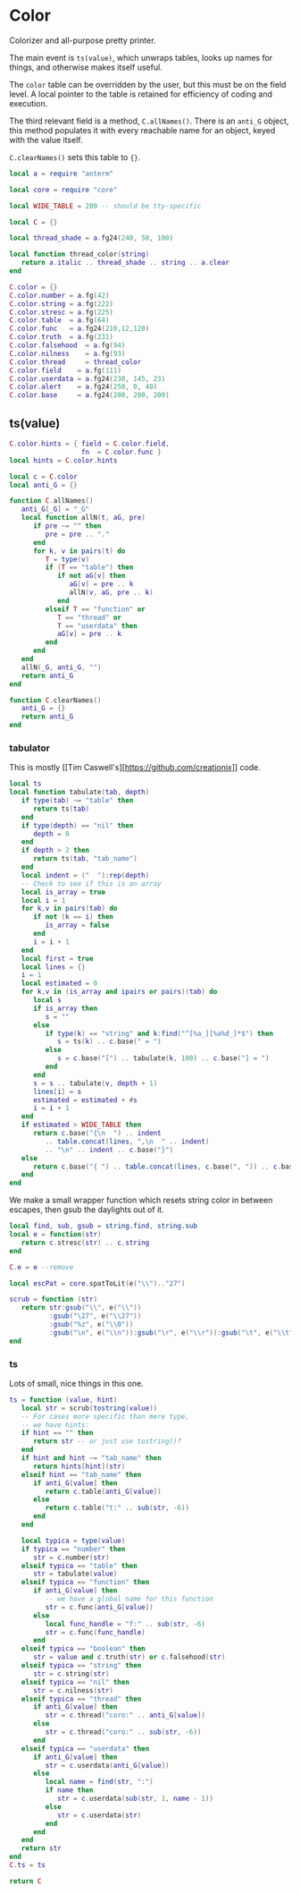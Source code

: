 # Color


Colorizer and all-purpose pretty printer.


The main event is ``ts(value)``, which unwraps tables, looks up
names for things, and otherwise makes itself useful.


The ``color`` table can be overridden by the user, but this must
be on the field level.  A local pointer to the table is retained
for efficiency of coding and execution.


The third relevant field is a method, ``C.allNames()``.  There is an ``anti_G``
object, this method populates it with every reachable name for an object,
keyed with the value itself.


``C.clearNames()`` sets this table to ``{}``.

```lua
local a = require "anterm"

local core = require "core"

local WIDE_TABLE = 200 -- should be tty-specific

local C = {}

local thread_shade = a.fg24(240, 50, 100)

local function thread_color(string)
   return a.italic .. thread_shade .. string .. a.clear
end

C.color = {}
C.color.number = a.fg(42)
C.color.string = a.fg(222)
C.color.stresc = a.fg(225)
C.color.table  = a.fg(64)
C.color.func   = a.fg24(210,12,120)
C.color.truth  = a.fg(231)
C.color.falsehood  = a.fg(94)
C.color.nilness    = a.fg(93)
C.color.thread     = thread_color
C.color.field    = a.fg(111)
C.color.userdata = a.fg24(230, 145, 23)
C.color.alert    = a.fg24(250, 0, 40)
C.color.base     = a.fg24(200, 200, 200)
```
## ts(value)


```lua
C.color.hints = { field = C.color.field,
                  fn  = C.color.func }
local hints = C.color.hints

local c = C.color
local anti_G = {}

function C.allNames()
   anti_G[_G] = "_G"
   local function allN(t, aG, pre)
      if pre ~= "" then
         pre = pre .. "."
      end
      for k, v in pairs(t) do
         T = type(v)
         if (T == "table") then
            if not aG[v] then
               aG[v] = pre .. k
               allN(v, aG, pre .. k)
            end
         elseif T == "function" or
            T == "thread" or
            T == "userdata" then
            aG[v] = pre .. k
         end
      end
   end
   allN(_G, anti_G, "")
   return anti_G
end

function C.clearNames()
   anti_G = {}
   return anti_G
end
```
### tabulator

This is mostly [[Tim Caswell's][https://github.com/creationix]] code.

```lua
local ts
local function tabulate(tab, depth)
   if type(tab) ~= "table" then
      return ts(tab)
   end
   if type(depth) == "nil" then
      depth = 0
   end
   if depth > 2 then
      return ts(tab, "tab_name")
   end
   local indent = ("  "):rep(depth)
   -- Check to see if this is an array
   local is_array = true
   local i = 1
   for k,v in pairs(tab) do
      if not (k == i) then
         is_array = false
      end
      i = i + 1
   end
   local first = true
   local lines = {}
   i = 1
   local estimated = 0
   for k,v in (is_array and ipairs or pairs)(tab) do
      local s
      if is_array then
         s = ""
      else
         if type(k) == "string" and k:find("^[%a_][%a%d_]*$") then
            s = ts(k) .. c.base(" = ")
         else
            s = c.base("[") .. tabulate(k, 100) .. c.base("] = ")
         end
      end
      s = s .. tabulate(v, depth + 1)
      lines[i] = s
      estimated = estimated + #s
      i = i + 1
   end
   if estimated > WIDE_TABLE then
      return c.base("{\n  ") .. indent
         .. table.concat(lines, ",\n  " .. indent)
         .. "\n" .. indent .. c.base("}")
   else
      return c.base("{ ") .. table.concat(lines, c.base(", ")) .. c.base(" }")
   end
end
```

We make a small wrapper function which resets string color in between
escapes, then gsub the daylights out of it.

```lua
local find, sub, gsub = string.find, string.sub
local e = function(str)
   return c.stresc(str) .. c.string
end

C.e = e --remove

local escPat = core.spatToLit(e("\\").."27")

scrub = function (str)
   return str:gsub("\\", e("\\"))
          :gsub("\27", e("\\27"))
          :gsub("%z", e("\\0"))
          :gsub("\n", e("\\n")):gsub("\r", e("\\r")):gsub("\t", e("\\t"))
end
```
### ts

Lots of small, nice things in this one.

```lua
ts = function (value, hint)
   local str = scrub(tostring(value))
   -- For cases more specific than mere type,
   -- we have hints:
   if hint == "" then
      return str -- or just use tostring()?
   end
   if hint and hint ~= "tab_name" then
      return hints[hint](str)
   elseif hint == "tab_name" then
      if anti_G[value] then
         return c.table(anti_G[value])
      else
         return c.table("t:" .. sub(str, -6))
      end
   end

   local typica = type(value)
   if typica == "number" then
      str = c.number(str)
   elseif typica == "table" then
      str = tabulate(value)
   elseif typica == "function" then
      if anti_G[value] then
         -- we have a global name for this function
         str = c.func(anti_G[value])
      else
         local func_handle = "f:" .. sub(str, -6)
         str = c.func(func_handle)
      end
   elseif typica == "boolean" then
      str = value and c.truth(str) or c.falsehood(str)
   elseif typica == "string" then
      str = c.string(str)
   elseif typica == "nil" then
      str = c.nilness(str)
   elseif typica == "thread" then
      if anti_G[value] then
         str = c.thread("coro:" .. anti_G[value])
      else
         str = c.thread("coro:" .. sub(str, -6))
      end
   elseif typica == "userdata" then
      if anti_G[value] then
         str = c.userdata(anti_G[value])
      else
         local name = find(str, ":")
         if name then
            str = c.userdata(sub(str, 1, name - 1))
         else
            str = c.userdata(str)
         end
      end
   end
   return str
end
C.ts = ts
```
```lua
return C
```
